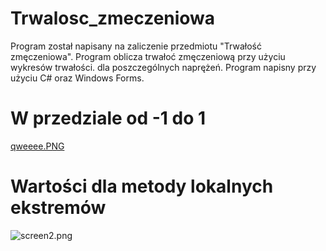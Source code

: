 # Trwalosc_zmeczeniowa
Program został napisany na zaliczenie przedmiotu "Trwałość zmęczeniowa". Program oblicza trwałoć zmęczeniową przy użyciu wykresów trwałości.
dla poszczególnych naprężeń. Program napisny przy użyciu C# oraz Windows Forms.





# W przedziale od -1 do 1
<a href=https://zapodaj.net/db46683690a5c.png.html>qweeee.PNG</a>

# Wartości dla metody lokalnych ekstremów
<img src="https://zapodaj.net/images/db46683690a5c.png" alt="screen2.png" border="0" />

